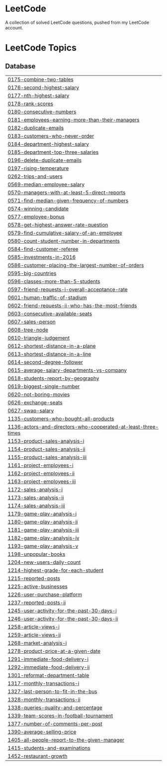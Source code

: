# LeetCode
A collection of solved LeetCode questions, pushed from my LeetCode account. 

<!---LeetCode Topics Start-->
# LeetCode Topics
## Database
|  |
| ------- |
| [0175-combine-two-tables](https://github.com/JaleelJenkins/LeetCode/tree/master/0175-combine-two-tables) |
| [0176-second-highest-salary](https://github.com/JaleelJenkins/LeetCode/tree/master/0176-second-highest-salary) |
| [0177-nth-highest-salary](https://github.com/JaleelJenkins/LeetCode/tree/master/0177-nth-highest-salary) |
| [0178-rank-scores](https://github.com/JaleelJenkins/LeetCode/tree/master/0178-rank-scores) |
| [0180-consecutive-numbers](https://github.com/JaleelJenkins/LeetCode/tree/master/0180-consecutive-numbers) |
| [0181-employees-earning-more-than-their-managers](https://github.com/JaleelJenkins/LeetCode/tree/master/0181-employees-earning-more-than-their-managers) |
| [0182-duplicate-emails](https://github.com/JaleelJenkins/LeetCode/tree/master/0182-duplicate-emails) |
| [0183-customers-who-never-order](https://github.com/JaleelJenkins/LeetCode/tree/master/0183-customers-who-never-order) |
| [0184-department-highest-salary](https://github.com/JaleelJenkins/LeetCode/tree/master/0184-department-highest-salary) |
| [0185-department-top-three-salaries](https://github.com/JaleelJenkins/LeetCode/tree/master/0185-department-top-three-salaries) |
| [0196-delete-duplicate-emails](https://github.com/JaleelJenkins/LeetCode/tree/master/0196-delete-duplicate-emails) |
| [0197-rising-temperature](https://github.com/JaleelJenkins/LeetCode/tree/master/0197-rising-temperature) |
| [0262-trips-and-users](https://github.com/JaleelJenkins/LeetCode/tree/master/0262-trips-and-users) |
| [0569-median-employee-salary](https://github.com/JaleelJenkins/LeetCode/tree/master/0569-median-employee-salary) |
| [0570-managers-with-at-least-5-direct-reports](https://github.com/JaleelJenkins/LeetCode/tree/master/0570-managers-with-at-least-5-direct-reports) |
| [0571-find-median-given-frequency-of-numbers](https://github.com/JaleelJenkins/LeetCode/tree/master/0571-find-median-given-frequency-of-numbers) |
| [0574-winning-candidate](https://github.com/JaleelJenkins/LeetCode/tree/master/0574-winning-candidate) |
| [0577-employee-bonus](https://github.com/JaleelJenkins/LeetCode/tree/master/0577-employee-bonus) |
| [0578-get-highest-answer-rate-question](https://github.com/JaleelJenkins/LeetCode/tree/master/0578-get-highest-answer-rate-question) |
| [0579-find-cumulative-salary-of-an-employee](https://github.com/JaleelJenkins/LeetCode/tree/master/0579-find-cumulative-salary-of-an-employee) |
| [0580-count-student-number-in-departments](https://github.com/JaleelJenkins/LeetCode/tree/master/0580-count-student-number-in-departments) |
| [0584-find-customer-referee](https://github.com/JaleelJenkins/LeetCode/tree/master/0584-find-customer-referee) |
| [0585-investments-in-2016](https://github.com/JaleelJenkins/LeetCode/tree/master/0585-investments-in-2016) |
| [0586-customer-placing-the-largest-number-of-orders](https://github.com/JaleelJenkins/LeetCode/tree/master/0586-customer-placing-the-largest-number-of-orders) |
| [0595-big-countries](https://github.com/JaleelJenkins/LeetCode/tree/master/0595-big-countries) |
| [0596-classes-more-than-5-students](https://github.com/JaleelJenkins/LeetCode/tree/master/0596-classes-more-than-5-students) |
| [0597-friend-requests-i-overall-acceptance-rate](https://github.com/JaleelJenkins/LeetCode/tree/master/0597-friend-requests-i-overall-acceptance-rate) |
| [0601-human-traffic-of-stadium](https://github.com/JaleelJenkins/LeetCode/tree/master/0601-human-traffic-of-stadium) |
| [0602-friend-requests-ii-who-has-the-most-friends](https://github.com/JaleelJenkins/LeetCode/tree/master/0602-friend-requests-ii-who-has-the-most-friends) |
| [0603-consecutive-available-seats](https://github.com/JaleelJenkins/LeetCode/tree/master/0603-consecutive-available-seats) |
| [0607-sales-person](https://github.com/JaleelJenkins/LeetCode/tree/master/0607-sales-person) |
| [0608-tree-node](https://github.com/JaleelJenkins/LeetCode/tree/master/0608-tree-node) |
| [0610-triangle-judgement](https://github.com/JaleelJenkins/LeetCode/tree/master/0610-triangle-judgement) |
| [0612-shortest-distance-in-a-plane](https://github.com/JaleelJenkins/LeetCode/tree/master/0612-shortest-distance-in-a-plane) |
| [0613-shortest-distance-in-a-line](https://github.com/JaleelJenkins/LeetCode/tree/master/0613-shortest-distance-in-a-line) |
| [0614-second-degree-follower](https://github.com/JaleelJenkins/LeetCode/tree/master/0614-second-degree-follower) |
| [0615-average-salary-departments-vs-company](https://github.com/JaleelJenkins/LeetCode/tree/master/0615-average-salary-departments-vs-company) |
| [0618-students-report-by-geography](https://github.com/JaleelJenkins/LeetCode/tree/master/0618-students-report-by-geography) |
| [0619-biggest-single-number](https://github.com/JaleelJenkins/LeetCode/tree/master/0619-biggest-single-number) |
| [0620-not-boring-movies](https://github.com/JaleelJenkins/LeetCode/tree/master/0620-not-boring-movies) |
| [0626-exchange-seats](https://github.com/JaleelJenkins/LeetCode/tree/master/0626-exchange-seats) |
| [0627-swap-salary](https://github.com/JaleelJenkins/LeetCode/tree/master/0627-swap-salary) |
| [1135-customers-who-bought-all-products](https://github.com/JaleelJenkins/LeetCode/tree/master/1135-customers-who-bought-all-products) |
| [1136-actors-and-directors-who-cooperated-at-least-three-times](https://github.com/JaleelJenkins/LeetCode/tree/master/1136-actors-and-directors-who-cooperated-at-least-three-times) |
| [1153-product-sales-analysis-i](https://github.com/JaleelJenkins/LeetCode/tree/master/1153-product-sales-analysis-i) |
| [1154-product-sales-analysis-ii](https://github.com/JaleelJenkins/LeetCode/tree/master/1154-product-sales-analysis-ii) |
| [1155-product-sales-analysis-iii](https://github.com/JaleelJenkins/LeetCode/tree/master/1155-product-sales-analysis-iii) |
| [1161-project-employees-i](https://github.com/JaleelJenkins/LeetCode/tree/master/1161-project-employees-i) |
| [1162-project-employees-ii](https://github.com/JaleelJenkins/LeetCode/tree/master/1162-project-employees-ii) |
| [1163-project-employees-iii](https://github.com/JaleelJenkins/LeetCode/tree/master/1163-project-employees-iii) |
| [1172-sales-analysis-i](https://github.com/JaleelJenkins/LeetCode/tree/master/1172-sales-analysis-i) |
| [1173-sales-analysis-ii](https://github.com/JaleelJenkins/LeetCode/tree/master/1173-sales-analysis-ii) |
| [1174-sales-analysis-iii](https://github.com/JaleelJenkins/LeetCode/tree/master/1174-sales-analysis-iii) |
| [1179-game-play-analysis-i](https://github.com/JaleelJenkins/LeetCode/tree/master/1179-game-play-analysis-i) |
| [1180-game-play-analysis-ii](https://github.com/JaleelJenkins/LeetCode/tree/master/1180-game-play-analysis-ii) |
| [1181-game-play-analysis-iii](https://github.com/JaleelJenkins/LeetCode/tree/master/1181-game-play-analysis-iii) |
| [1182-game-play-analysis-iv](https://github.com/JaleelJenkins/LeetCode/tree/master/1182-game-play-analysis-iv) |
| [1193-game-play-analysis-v](https://github.com/JaleelJenkins/LeetCode/tree/master/1193-game-play-analysis-v) |
| [1198-unpopular-books](https://github.com/JaleelJenkins/LeetCode/tree/master/1198-unpopular-books) |
| [1204-new-users-daily-count](https://github.com/JaleelJenkins/LeetCode/tree/master/1204-new-users-daily-count) |
| [1214-highest-grade-for-each-student](https://github.com/JaleelJenkins/LeetCode/tree/master/1214-highest-grade-for-each-student) |
| [1215-reported-posts](https://github.com/JaleelJenkins/LeetCode/tree/master/1215-reported-posts) |
| [1225-active-businesses](https://github.com/JaleelJenkins/LeetCode/tree/master/1225-active-businesses) |
| [1226-user-purchase-platform](https://github.com/JaleelJenkins/LeetCode/tree/master/1226-user-purchase-platform) |
| [1237-reported-posts-ii](https://github.com/JaleelJenkins/LeetCode/tree/master/1237-reported-posts-ii) |
| [1245-user-activity-for-the-past-30-days-i](https://github.com/JaleelJenkins/LeetCode/tree/master/1245-user-activity-for-the-past-30-days-i) |
| [1246-user-activity-for-the-past-30-days-ii](https://github.com/JaleelJenkins/LeetCode/tree/master/1246-user-activity-for-the-past-30-days-ii) |
| [1258-article-views-i](https://github.com/JaleelJenkins/LeetCode/tree/master/1258-article-views-i) |
| [1259-article-views-ii](https://github.com/JaleelJenkins/LeetCode/tree/master/1259-article-views-ii) |
| [1268-market-analysis-i](https://github.com/JaleelJenkins/LeetCode/tree/master/1268-market-analysis-i) |
| [1278-product-price-at-a-given-date](https://github.com/JaleelJenkins/LeetCode/tree/master/1278-product-price-at-a-given-date) |
| [1291-immediate-food-delivery-i](https://github.com/JaleelJenkins/LeetCode/tree/master/1291-immediate-food-delivery-i) |
| [1292-immediate-food-delivery-ii](https://github.com/JaleelJenkins/LeetCode/tree/master/1292-immediate-food-delivery-ii) |
| [1301-reformat-department-table](https://github.com/JaleelJenkins/LeetCode/tree/master/1301-reformat-department-table) |
| [1317-monthly-transactions-i](https://github.com/JaleelJenkins/LeetCode/tree/master/1317-monthly-transactions-i) |
| [1327-last-person-to-fit-in-the-bus](https://github.com/JaleelJenkins/LeetCode/tree/master/1327-last-person-to-fit-in-the-bus) |
| [1328-monthly-transactions-ii](https://github.com/JaleelJenkins/LeetCode/tree/master/1328-monthly-transactions-ii) |
| [1338-queries-quality-and-percentage](https://github.com/JaleelJenkins/LeetCode/tree/master/1338-queries-quality-and-percentage) |
| [1339-team-scores-in-football-tournament](https://github.com/JaleelJenkins/LeetCode/tree/master/1339-team-scores-in-football-tournament) |
| [1377-number-of-comments-per-post](https://github.com/JaleelJenkins/LeetCode/tree/master/1377-number-of-comments-per-post) |
| [1390-average-selling-price](https://github.com/JaleelJenkins/LeetCode/tree/master/1390-average-selling-price) |
| [1405-all-people-report-to-the-given-manager](https://github.com/JaleelJenkins/LeetCode/tree/master/1405-all-people-report-to-the-given-manager) |
| [1415-students-and-examinations](https://github.com/JaleelJenkins/LeetCode/tree/master/1415-students-and-examinations) |
| [1452-restaurant-growth](https://github.com/JaleelJenkins/LeetCode/tree/master/1452-restaurant-growth) |
<!---LeetCode Topics End-->

